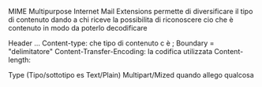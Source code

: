 MIME Multipurpose Internet Mail Extensions permette di diversificare il tipo di contenuto dando a chi riceve la possibilita di riconoscere cio che è contenuto in modo da poterlo decodificare

Header
...
Content-type: che tipo di contenuto c è ; Boundary = "delimitatore"
Content-Transfer-Encoding: la codifica utilizzata
Content-length:

Type (Tipo/sottotipo es Text/Plain)
Multipart/Mized quando allego qualcosa